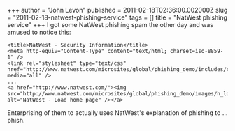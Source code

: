 +++
author = "John Levon"
published = 2011-02-18T02:36:00.002000Z
slug = "2011-02-18-natwest-phishing-service"
tags = []
title = "NatWest phishing service"
+++
I got some NatWest phishing spam the other day and was amused to notice
this:

    <title>NatWest - Security Information</title>
    <meta http-equiv="Content-Type" content="text/html; charset=iso-8859-1" />
    <link rel="stylesheet" type="text/css" href="http://www.natwest.com/microsites/global/phishing_demo/includes/css/generic.css" media="all" />
    ...
    <a href="http://www.natwest.com/"><img src="http://www.natwest.com/microsites/global/phishing_demo/images/h_logo.gif" alt="NatWest - Load home page" /></a>

  
Enterprising of them to actually uses NatWest's explanation of phishing
to ... phish.
